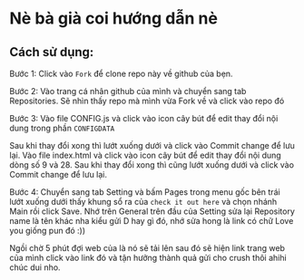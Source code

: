 # Nè bà già coi hướng dẫn nè 


## Cách sử dụng:



Bước 1: Click vào `Fork` để clone repo này về github của bẹn.

Bước 2: Vào trang cá nhân github của mình và chuyển sang tab Repositories. Sẽ nhìn thấy repo mà mình vừa Fork về và click vào repo đó

Bước 3: Vào file CONFIG.js và click vào icon cây bút để edit thay đổi nội dung trong phần `CONFIGDATA`

Sau khi thay đổi xong thì lướt xuống dưới và click vào Commit change để lưu lại.
Vào file index.html và click vào icon cây bút để edit thay đổi nội dung dòng số 9 và 28.
Sau khi thay đổi xong thì cũng lướt xuống dưới và click vào Commit change để lưu lại.

Bước 4: Chuyển sang tab Setting và bấm Pages trong menu gốc bên trái lướt xuống dưới thấy khung sổ ra của `check it out here` và chọn nhánh Main rồi click Save.
Nhớ trên General trên đầu của Setting sửa lại Repository name là tên khác nha kiểu gửi D hay gì đó, nhớ sửa hong là link có chữ Love you giống pun đó :))

Ngồi chờ 5 phút đợi web của là nó sẽ tải lên sau đó sẽ hiện link trang web của mình click vào link đó và tận hưởng thành quả gửi cho crush thôi ahihi chúc dui nho.



